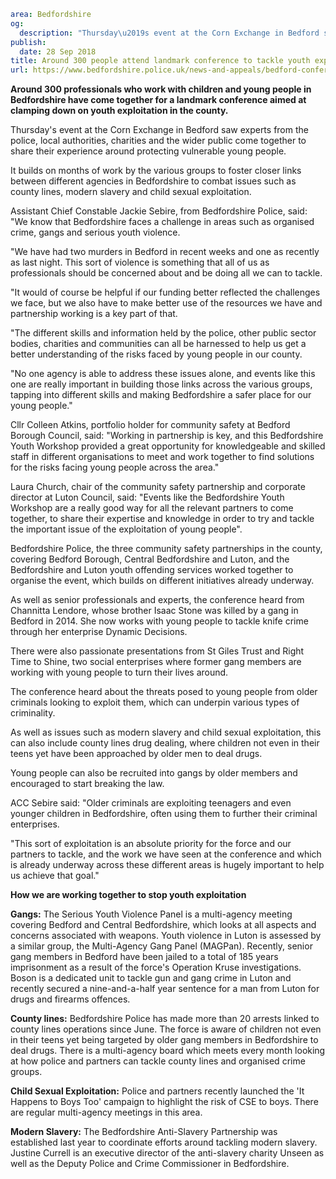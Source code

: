 ```yaml
area: Bedfordshire
og:
  description: "Thursday\u2019s event at the Corn Exchange in Bedford saw experts from the police, local authorities, charities and the wider public come together."
publish:
  date: 28 Sep 2018
title: Around 300 people attend landmark conference to tackle youth exploitation
url: https://www.bedfordshire.police.uk/news-and-appeals/bedford-conference-exploitation-sept18
```

**Around 300 professionals who work with children and young people in Bedfordshire have come together for a landmark conference aimed at clamping down on youth exploitation in the county.**

Thursday's event at the Corn Exchange in Bedford saw experts from the police, local authorities, charities and the wider public come together to share their experience around protecting vulnerable young people.

It builds on months of work by the various groups to foster closer links between different agencies in Bedfordshire to combat issues such as county lines, modern slavery and child sexual exploitation.

Assistant Chief Constable Jackie Sebire, from Bedfordshire Police, said: "We know that Bedfordshire faces a challenge in areas such as organised crime, gangs and serious youth violence.

"We have had two murders in Bedford in recent weeks and one as recently as last night. This sort of violence is something that all of us as professionals should be concerned about and be doing all we can to tackle.

"It would of course be helpful if our funding better reflected the challenges we face, but we also have to make better use of the resources we have and partnership working is a key part of that.

"The different skills and information held by the police, other public sector bodies, charities and communities can all be harnessed to help us get a better understanding of the risks faced by young people in our county.

"No one agency is able to address these issues alone, and events like this one are really important in building those links across the various groups, tapping into different skills and making Bedfordshire a safer place for our young people."

Cllr Colleen Atkins, portfolio holder for community safety at Bedford Borough Council, said: "Working in partnership is key, and this Bedfordshire Youth Workshop provided a great opportunity for knowledgeable and skilled staff in different organisations to meet and work together to find solutions for the risks facing young people across the area."

Laura Church, chair of the community safety partnership and corporate director at Luton Council, said: "Events like the Bedfordshire Youth Workshop are a really good way for all the relevant partners to come together, to share their expertise and knowledge in order to try and tackle the important issue of the exploitation of young people".

Bedfordshire Police, the three community safety partnerships in the county, covering Bedford Borough, Central Bedfordshire and Luton, and the Bedfordshire and Luton youth offending services worked together to organise the event, which builds on different initiatives already underway.

As well as senior professionals and experts, the conference heard from Channitta Lendore, whose brother Isaac Stone was killed by a gang in Bedford in 2014. She now works with young people to tackle knife crime through her enterprise Dynamic Decisions.

There were also passionate presentations from St Giles Trust and Right Time to Shine, two social enterprises where former gang members are working with young people to turn their lives around.

The conference heard about the threats posed to young people from older criminals looking to exploit them, which can underpin various types of criminality.

As well as issues such as modern slavery and child sexual exploitation, this can also include county lines drug dealing, where children not even in their teens yet have been approached by older men to deal drugs.

Young people can also be recruited into gangs by older members and encouraged to start breaking the law.

ACC Sebire said: "Older criminals are exploiting teenagers and even younger children in Bedfordshire, often using them to further their criminal enterprises.

"This sort of exploitation is an absolute priority for the force and our partners to tackle, and the work we have seen at the conference and which is already underway across these different areas is hugely important to help us achieve that goal."

**How we are working together to stop youth exploitation**

**Gangs:** The Serious Youth Violence Panel is a multi-agency meeting covering Bedford and Central Bedfordshire, which looks at all aspects and concerns associated with weapons. Youth violence in Luton is assessed by a similar group, the Multi-Agency Gang Panel (MAGPan). Recently, senior gang members in Bedford have been jailed to a total of 185 years imprisonment as a result of the force's Operation Kruse investigations. Boson is a dedicated unit to tackle gun and gang crime in Luton and recently secured a nine-and-a-half year sentence for a man from Luton for drugs and firearms offences.

**County lines:** Bedfordshire Police has made more than 20 arrests linked to county lines operations since June. The force is aware of children not even in their teens yet being targeted by older gang members in Bedfordshire to deal drugs. There is a multi-agency board which meets every month looking at how police and partners can tackle county lines and organised crime groups.

**Child Sexual Exploitation:** Police and partners recently launched the 'It Happens to Boys Too' campaign to highlight the risk of CSE to boys. There are regular multi-agency meetings in this area.

**Modern Slavery:** The Bedfordshire Anti-Slavery Partnership was established last year to coordinate efforts around tackling modern slavery. Justine Currell is an executive director of the anti-slavery charity Unseen as well as the Deputy Police and Crime Commissioner in Bedfordshire.
